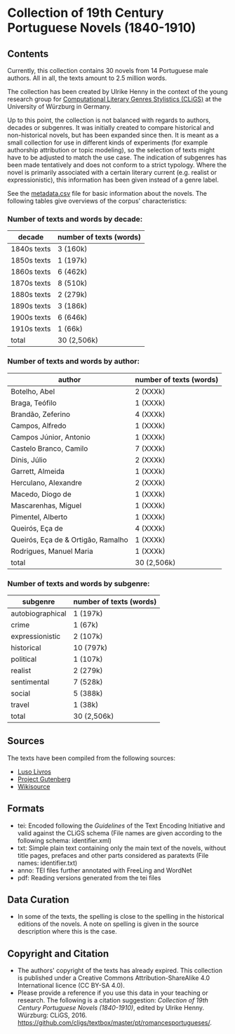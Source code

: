 Collection of 19th Century Portuguese Novels (1840-1910)
========================================

## Contents ##

Currently, this collection contains 30 novels from 14 Portuguese male authors. All in all, the texts amount to 2.5 million words.
  
The collection has been created by Ulrike Henny in the context of the young research group for [Computational Literary Genres Stylistics (CLiGS)](http://cligs.hypotheses.org/) at the University of Würzburg in Germany.

Up to this point, the collection is not balanced with regards to authors, decades or subgenres. It was initially created to compare historical and non-historical novels, but has been expanded since then. It is meant as a small collection for use in different kinds of experiments (for example authorship attribution or topic modeling), so the selection of texts might have to be adjusted to match the use case. The indication of subgenres has been made tentatively and does not conform to a strict typology. Where the novel is primarily associated with a certain literary current (e.g. realist or expressionistic), this information has been given instead of a genre label.

See the [metadata.csv](metadata.csv) file for basic information about the novels. The following tables give overviews of the corpus' characteristics:

### Number of texts and words by decade: ###

|decade        | number of texts (words) |
|--------------|-------------------------|
|1840s texts   |              3   (160k) |
|1850s texts   |              1   (197k) |
|1860s texts   |              6   (462k) |
|1870s texts   |              8   (510k) |
|1880s texts   |              2   (279k) |
|1890s texts   |              3   (186k) |
|1900s texts   |              6   (646k) |
|1910s texts   |              1    (66k) |
|total         |             30 (2,506k) |

### Number of texts and words by author: ###

|author                            | number of texts (words) |
|----------------------------------|-------------------------|
|Botelho, Abel                     |              2   (XXXk) |
|Braga, Teófilo                    |              1   (XXXk) |
|Brandão, Zeferino                 |              4   (XXXk) |
|Campos, Alfredo                   |              1   (XXXk) |
|Campos Júnior, Antonio            |              1   (XXXk) |
|Castelo Branco, Camilo            |              7   (XXXk) |
|Dinis, Júlio                      |              2   (XXXk) |
|Garrett, Almeida                  |              1   (XXXk) |
|Herculano, Alexandre              |              2   (XXXk) |
|Macedo, Diogo de                  |              1   (XXXk) |
|Mascarenhas, Miguel               |              1   (XXXk) |
|Pimentel, Alberto                 |              1   (XXXk) |
|Queirós, Eça de                   |              4   (XXXk) |
|Queirós, Eça de & Ortigão, Ramalho|              1   (XXXk) |
|Rodrigues, Manuel Maria           |              1   (XXXk) |
|total                             |             30 (2,506k) |

### Number of texts and words by subgenre: ###

|subgenre         | number of texts (words) |
|-----------------|-------------------------|
|autobiographical |              1   (197k) |
|crime            |              1    (67k) |
|expressionistic  |              2   (107k) |
|historical       |             10   (797k) |
|political        |              1   (107k) |
|realist          |              2   (279k) |
|sentimental      |              7   (528k) |
|social           |              5   (388k) |
|travel           |              1    (38k) |
|total            |             30 (2,506k) |


## Sources
The texts have been compiled from the following sources:

* [Luso Livros](https://www.luso-livros.net/)
* [Project Gutenberg](http://www.gutenberg.org/)
* [Wikisource](https://pt.wikisource.org)

## Formats

* tei: Encoded following the _Guidelines_ of the Text Encoding Initiative and valid against the CLiGS schema (File names are given according to the following schema: identifier.xml)
* txt: Simple plain text containing only the main text of the novels, without title pages, prefaces and other parts considered as paratexts (File names: identifier.txt)
* anno: TEI files further annotated with FreeLing and WordNet
* pdf: Reading versions generated from the tei files

## Data Curation

* In some of the texts, the spelling is close to the spelling in the historical editions of the novels. A note on spelling is given in the source description where this is the case. 

## Copyright and Citation

* The authors' copyright of the texts has already expired. This collection is published under a Creative Commons Attribution-ShareAlike 4.0 International licence (CC BY-SA 4.0).
* Please provide a reference if you use this data in your teaching or research. The following is a citation suggestion: _Collection of 19th Century Portuguese Novels (1840-1910)_, edited by Ulrike Henny. Würzburg: CLiGS, 2016. https://github.com/cligs/textbox/master/pt/romancesportugueses/. 
